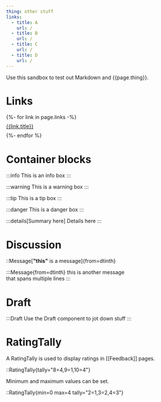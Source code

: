 ```yaml
---
thing: other stuff
links:
  - title: A
    url: /
  - title: B
    url: /
  - title: C
    url: /
  - title: D
    url: /
---
```


Use this sandbox to test out Markdown and {{page.thing}}.

# Links

<div style="display: flex; flex-direction: column; gap: 0.5rem">
{%- for link in page.links -%}
<a href="{{link.url}}">{{link.title}}</a>
{%- endfor %}
</div>

# Container blocks

:::info
This is an info box
:::

:::warning
This is a warning box
:::

:::tip
This is a tip box
:::

:::danger
This is a danger box
:::

:::details[Summary here]
Details here
:::

# Discussion

::Message[**"this"** is a message]{from=dtinth}

:::Message{from=dtinth}
this is another message \
that spans multiple lines
:::

# Draft

:::Draft
<span onmouseover="console.log('meow')">Use the Draft component to jot down stuff</span>
:::

# RatingTally

A RatingTally is used to display ratings in [[Feedback]] pages.

::RatingTally{tally="8=4,9=1,10=4"}

Minimum and maximum values can be set.

::RatingTally{min=0 max=4 tally="2=1,3=2,4=3"}

